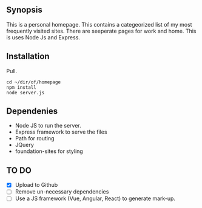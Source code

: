 ## Synopsis

This is a personal homepage. This contains a categeorized list of my most frequently visited sites. There are seeperate pages for work and home. This is uses Node Js and Express.

## Installation

Pull. 
```
cd ~/dir/of/homepage
npm install
node server.js
```

## Dependenies

* Node JS to run the server.
* Express framework to serve the files
* Path for routing
* JQuery
* foundation-sites for styling

## TO DO
- [x] Upload to Github
- [ ] Remove un-necessary dependencies
- [ ] Use a JS framework (Vue, Angular, React) to generate mark-up.
